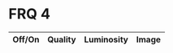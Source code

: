 # FRQ 4

<table>
    <thead>
    <tr>
        <th>Off/On</th>
        <th>Quality</th>
        <th>Luminosity</th>
        <th>Image</th>
    </tr>
    </thead>
    <tbody id="result">
    <!-- generated rows -->
    </tbody>
</table>

<style>
.circle {
  height: 50px;
  width: 50px;
  border-radius: 50%;
}
</style>

<script>

function componentToHex(c) {
    c = Math.round(c);
    let hex = c.toString(16);
    return hex.length == 1 ? "0" + hex : hex;
}
function rgbToHex(r, g, b) {
    return "#" + componentToHex(r) + componentToHex(g) + componentToHex(b);
}

const resultContainer = document.getElementById("result");

function firstCall() {

    fetch('https://breadbops.gq/api/lights/')
    .then((response) => response.json())
    .then(data => {
        console.log(data);
        
        for (let i = 0; i < data.length; i++) {  

            const tr = document.createElement("tr");
            const on = document.createElement("td");
            const quality = document.createElement("td");
            const luminosity = document.createElement("td");
            const image = document.createElement("div");

            image.className = "circle";
            image.setAttribute("id", "image" + i);
            gray = data[i]["light"]["luminosity"] * 255/100;
            image.style.backgroundColor = rgbToHex(gray, gray, gray);

            luminosity.setAttribute("id", "luminosity" + i);

            if (data[i]["light"]["on"]) {
                on.innerHTML = "On";
            }
            else {
                on.innerHTML = "Off";
            }
            quality.innerHTML = data[i]["light"]["quality"]; 
            luminosity.innerHTML = data[i]["light"]["luminosity"]; 


            tr.appendChild(on);
            tr.appendChild(quality);
            tr.appendChild(luminosity);
            tr.appendChild(image);

            resultContainer.appendChild(tr);

        }
    })
}

function callAsync() {
    fetch('https://breadbops.gq/api/lights/')
    .then((response) => response.json())
    .then(data => {
        console.log(data);
        
        for (let i = 0; i < data.length; i++) {  

            const image = document.getElementById("image" + i);
            const luminosity = document.getElementById("luminosity" + i);

            gray = data[i]["light"]["luminosity"] * 255/100;
            image.style.backgroundColor = rgbToHex(gray, gray, gray);

            luminosity.innerHTML = data[i]["light"]["luminosity"]; 
        }
    })
}
firstCall();

setInterval(callAsync, 1000);

</script>